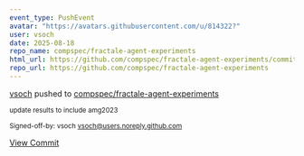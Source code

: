 ```yaml
---
event_type: PushEvent
avatar: "https://avatars.githubusercontent.com/u/814322?"
user: vsoch
date: 2025-08-18
repo_name: compspec/fractale-agent-experiments
html_url: https://github.com/compspec/fractale-agent-experiments/commit/c44db94806426152800a8b10683c578c162c612c
repo_url: https://github.com/compspec/fractale-agent-experiments
---
```


<a href='https://github.com/vsoch' target='_blank'>vsoch</a> pushed to <a href='https://github.com/compspec/fractale-agent-experiments' target='_blank'>compspec/fractale-agent-experiments</a>

<small>update results to include amg2023

Signed-off-by: vsoch <vsoch@users.noreply.github.com></small>

<a href='https://github.com/compspec/fractale-agent-experiments/commit/c44db94806426152800a8b10683c578c162c612c' target='_blank'>View Commit</a>